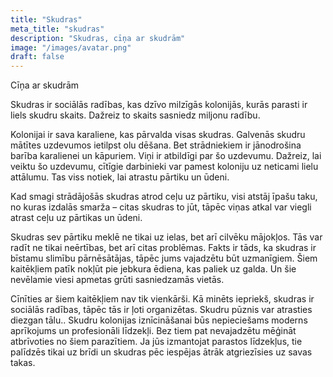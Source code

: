 ```yaml
---
title: "Skudras"
meta_title: "skudras"
description: "Skudras, cīņa ar skudrām"
image: "/images/avatar.png"
draft: false
---
```

Cīņa ar skudrām

Skudras ir sociālās radības, kas dzīvo milzīgās kolonijās, kurās parasti ir liels skudru skaits. Dažreiz to skaits sasniedz miljonu radību.

Kolonijai ir sava karaliene, kas pārvalda visas skudras. Galvenās skudru mātītes uzdevumos ietilpst olu dēšana. Bet strādniekiem ir jānodrošina barība karalienei un kāpuriem. Viņi ir atbildīgi par šo uzdevumu. Dažreiz, lai veiktu šo uzdevumu, cītīgie darbinieki var pamest koloniju uz neticami lielu attālumu. Tas viss notiek, lai atrastu pārtiku un ūdeni.

Kad smagi strādājošās skudras atrod ceļu uz pārtiku, visi atstāj īpašu taku, no kuras izdalās smarža – citas skudras to jūt, tāpēc viņas atkal var viegli atrast ceļu uz pārtikas un ūdeni.

Skudras sev pārtiku meklē ne tikai uz ielas, bet arī cilvēku mājokļos. Tās var radīt ne tikai neērtības, bet arī citas problēmas. Fakts ir tāds, ka skudras ir bīstamu slimību pārnēsātājas, tāpēc jums vajadzētu būt uzmanīgiem. Šiem kaitēkļiem patīk nokļūt pie jebkura ēdiena, kas paliek uz galda. Un šie nevēlamie viesi apmetas grūti sasniedzamās vietās.

Cīnīties ar šiem kaitēkļiem nav tik vienkārši. Kā minēts iepriekš, skudras ir sociālās radības, tāpēc tās ir ļoti organizētas. Skudru pūznis var atrasties diezgan tālu.. Skudru kolonijas iznīcināšanai būs nepieciešams moderns aprīkojums un profesionāli līdzekļi. Bez tiem  pat nevajadzētu mēģināt atbrīvoties no šiem parazītiem. Ja jūs izmantojat parastos līdzekļus, tie palīdzēs tikai uz brīdi un skudras pēc iespējas ātrāk atgriezīsies uz savas takas.